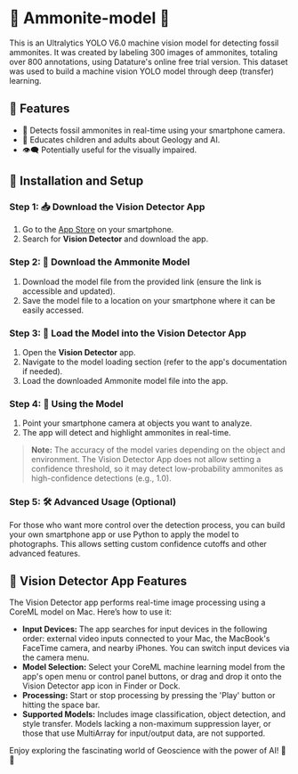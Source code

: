 # 🐚 Ammonite-model 🦕  
  
This is an Ultralytics YOLO V6.0 machine vision model for detecting fossil ammonites. It was created by labeling 300 images of ammonites, totaling over 800 annotations, using Datature's online free trial version. This dataset was used to build a machine vision YOLO model through deep (transfer) learning.  
  
## 🌟 Features  
- 📱 Detects fossil ammonites in real-time using your smartphone camera.  
- 🧠 Educates children and adults about Geology and AI.  
- 👁️‍🗨️ Potentially useful for the visually impaired.  
  
## 🚀 Installation and Setup  
  
### Step 1: 📥 Download the Vision Detector App  
1. Go to the [App Store](https://apps.apple.com/it/app/vision-detector/id6443729650?platform=iphone) on your smartphone.  
2. Search for **Vision Detector** and download the app.  
  
### Step 2: 🔄 Download the Ammonite Model  
1. Download the model file from the provided link (ensure the link is accessible and updated).  
2. Save the model file to a location on your smartphone where it can be easily accessed.  
  
### Step 3: 📂 Load the Model into the Vision Detector App  
1. Open the **Vision Detector** app.  
2. Navigate to the model loading section (refer to the app's documentation if needed).  
3. Load the downloaded Ammonite model file into the app.  
  
### Step 4: 📸 Using the Model  
1. Point your smartphone camera at objects you want to analyze.  
2. The app will detect and highlight ammonites in real-time.  
  
> **Note:** The accuracy of the model varies depending on the object and environment. The Vision Detector App does not allow setting a confidence threshold, so it may detect low-probability ammonites as high-confidence detections (e.g., 1.0).  
  
### Step 5: 🛠️ Advanced Usage (Optional)  
For those who want more control over the detection process, you can build your own smartphone app or use Python to apply the model to photographs. This allows setting custom confidence cutoffs and other advanced features.  
  
## 📱 Vision Detector App Features  
The Vision Detector app performs real-time image processing using a CoreML model on Mac. Here’s how to use it:  
  
- **Input Devices:** The app searches for input devices in the following order: external video inputs connected to your Mac, the MacBook's FaceTime camera, and nearby iPhones. You can switch input devices via the camera menu.  
- **Model Selection:** Select your CoreML machine learning model from the app's open menu or control panel buttons, or drag and drop it onto the Vision Detector app icon in Finder or Dock.  
- **Processing:** Start or stop processing by pressing the 'Play' button or hitting the space bar.  
- **Supported Models:** Includes image classification, object detection, and style transfer. Models lacking a non-maximum suppression layer, or those that use MultiArray for input/output data, are not supported.  
  
Enjoy exploring the fascinating world of Geoscience with the power of AI! 🦑💡  

